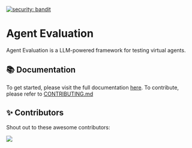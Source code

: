 [![security: bandit](https://img.shields.io/badge/security-bandit-yellow.svg)](https://github.com/PyCQA/bandit)

# Agent Evaluation

Agent Evaluation is a LLM-powered framework for testing virtual agents.

## 📚 Documentation

To get started, please visit the full documentation [here](https://awslabs.github.io/agent-evaluation/). To contribute, please refer to [CONTRIBUTING.md](./CONTRIBUTING.md)

## ✨ Contributors

Shout out to these awesome contributors:

<a href="https://github.com/awslabs/agent-evaluation/graphs/contributors">
  <img src="https://contrib.rocks/image?repo=awslabs/agent-evaluation" />
</a>